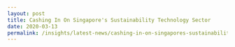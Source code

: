 ```yaml
---
layout: post
title: Cashing In On Singapore's Sustainability Technology Sector  
date: 2020-03-13
permalink: /insights/latest-news/cashing-in-on-singapores-sustainability-tech/
---
```


